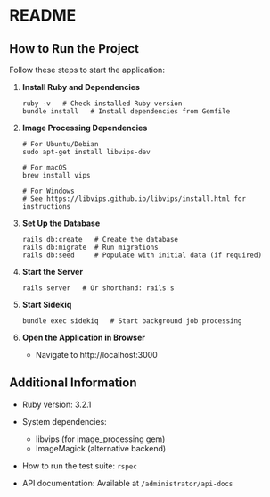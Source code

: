 # README
## How to Run the Project

Follow these steps to start the application:

1. **Install Ruby and Dependencies**
    ```
    ruby -v   # Check installed Ruby version
    bundle install   # Install dependencies from Gemfile
    ```

2. **Image Processing Dependencies**
    ```
    # For Ubuntu/Debian
    sudo apt-get install libvips-dev

    # For macOS
    brew install vips

    # For Windows
    # See https://libvips.github.io/libvips/install.html for instructions
    ```

3. **Set Up the Database**
    ```
    rails db:create   # Create the database
    rails db:migrate  # Run migrations
    rails db:seed     # Populate with initial data (if required)
    ```

4. **Start the Server**
    ```
    rails server   # Or shorthand: rails s
    ```

5. **Start Sidekiq**
    ```
    bundle exec sidekiq   # Start background job processing
    ```

6. **Open the Application in Browser**
    - Navigate to http://localhost:3000

## Additional Information

* Ruby version: 3.2.1

* System dependencies:
  - libvips (for image_processing gem)
  - ImageMagick (alternative backend)

* How to run the test suite: `rspec`

* API documentation: Available at `/administrator/api-docs`
